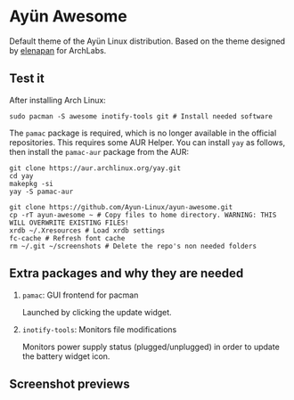 # Ayün Awesome

Default theme of the Ayün Linux distribution. Based on the theme designed by [elenapan](https://github.com/elenapan) for ArchLabs.

## Test it

After installing Arch Linux:
```shell
sudo pacman -S awesome inotify-tools git # Install needed software
```
The `pamac` package is required, which is no longer available in the official repositories. This requires some AUR Helper. You can install `yay` as follows, then install the `pamac-aur` package from the AUR:

```shell
git clone https://aur.archlinux.org/yay.git
cd yay
makepkg -si
yay -S pamac-aur
```

```shell
git clone https://github.com/Ayun-Linux/ayun-awesome.git
cp -rT ayun-awesome ~ # Copy files to home directory. WARNING: THIS WILL OVERWRITE EXISTING FILES!
xrdb ~/.Xresources # Load xrdb settings
fc-cache # Refresh font cache
rm ~/.git ~/screenshots # Delete the repo's non needed folders
```

## Extra packages and why they are needed
1. `pamac`: GUI frontend for pacman

   Launched by clicking the update widget.
2. `inotify-tools`: Monitors file modifications

   Monitors power supply status (plugged/unplugged) in order to update the battery widget icon.

## Screenshot previews

